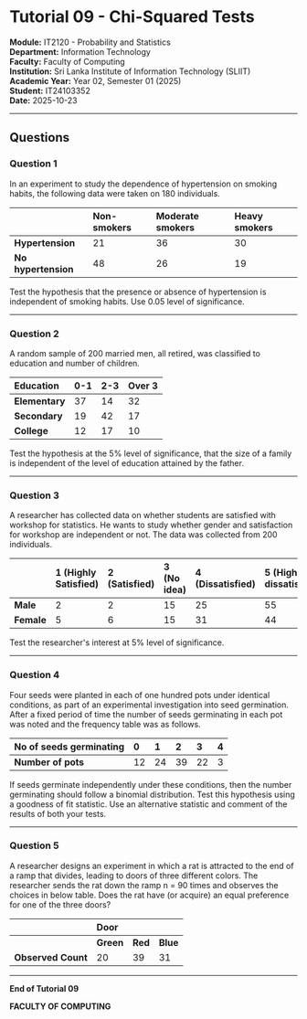 # Tutorial 09 - Chi-Squared Tests

**Module:** IT2120 - Probability and Statistics  
**Department:** Information Technology  
**Faculty:** Faculty of Computing  
**Institution:** Sri Lanka Institute of Information Technology (SLIIT)  
**Academic Year:** Year 02, Semester 01 (2025)  
**Student:** IT24103352  
**Date:** 2025-10-23

---

## Questions

### Question 1

In an experiment to study the dependence of hypertension on smoking habits, the following data were taken on 180 individuals.

| | Non-smokers | Moderate smokers | Heavy smokers |
|:---|:---|:---|:---|
| **Hypertension** | 21 | 36 | 30 |
| **No hypertension** | 48 | 26 | 19 |

Test the hypothesis that the presence or absence of hypertension is independent of smoking habits. Use 0.05 level of significance.

---

### Question 2

A random sample of 200 married men, all retired, was classified to education and number of children.

| Education | 0-1 | 2-3 | Over 3 |
|:---|:---|:---|:---|
| **Elementary** | 37 | 14 | 32 |
| **Secondary** | 19 | 42 | 17 |
| **College** | 12 | 17 | 10 |

Test the hypothesis at the 5% level of significance, that the size of a family is independent of the level of education attained by the father.

---

### Question 3

A researcher has collected data on whether students are satisfied with workshop for statistics. He wants to study whether gender and satisfaction for workshop are independent or not. The data was collected from 200 individuals.

| | 1 (Highly Satisfied) | 2 (Satisfied) | 3 (No idea) | 4 (Dissatisfied) | 5 (Highly dissatisfied) |
|:---|:---|:---|:---|:---|:---|
| **Male** | 2 | 2 | 15 | 25 | 55 |
| **Female** | 5 | 6 | 15 | 31 | 44 |

Test the researcher's interest at 5% level of significance.

---

### Question 4

Four seeds were planted in each of one hundred pots under identical conditions, as part of an experimental investigation into seed germination. After a fixed period of time the number of seeds germinating in each pot was noted and the frequency table was as follows.

| No of seeds germinating | 0 | 1 | 2 | 3 | 4 |
|:---|:---|:---|:---|:---|:---|
| **Number of pots** | 12 | 24 | 39 | 22 | 3 |

If seeds germinate independently under these conditions, then the number germinating should follow a binomial distribution. Test this hypothesis using a goodness of fit statistic. Use an alternative statistic and comment of the results of both your tests.

---

### Question 5

A researcher designs an experiment in which a rat is attracted to the end of a ramp that divides, leading to doors of three different colors. The researcher sends the rat down the ramp n = 90 times and observes the choices in below table. Does the rat have (or acquire) an equal preference for one of the three doors?

| | **Door** | | |
|:---|:---|:---|:---|
| | **Green** | **Red** | **Blue** |
| **Observed Count** | 20 | 39 | 31 |

---

**End of Tutorial 09**

**FACULTY OF COMPUTING**
